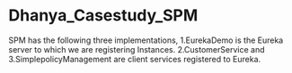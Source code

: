 # Dhanya_Casestudy_SPM
SPM has the following three implementations,  1.EurekaDemo is the Eureka server to which we are registering Instances. 2.CustomerService  and 3.SimplepolicyManagement are client services registered to Eureka.
